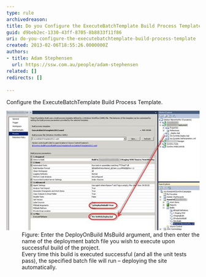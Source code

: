 ```yaml
---
type: rule
archivedreason: 
title: Do you Configure the ExecuteBatchTemplate Build Process Template?
guid: d9beb2ec-1330-43ff-8705-8b8833f11f86
uri: do-you-configure-the-executebatchtemplate-build-process-template
created: 2013-02-06T18:55:26.0000000Z
authors:
- title: Adam Stephensen
  url: https://ssw.com.au/people/adam-stephensen
related: []
redirects: []

---
```


Configure the ExecuteBatchTemplate Build Process Template.

<!--endintro-->
<dl class="image"><dt><img src="configure-executebatch.jpg" alt="">
</dt><dd>Figure: Enter the DeployOnBuild MsBuild argument, and then enter the name of the deployment batch file you wish to execute upon successful build of the project.
<br>Every time this build is executed successful (and all the unit tests pass), the specified batch file will run – deploying the site automatically.
</dd></dl>
